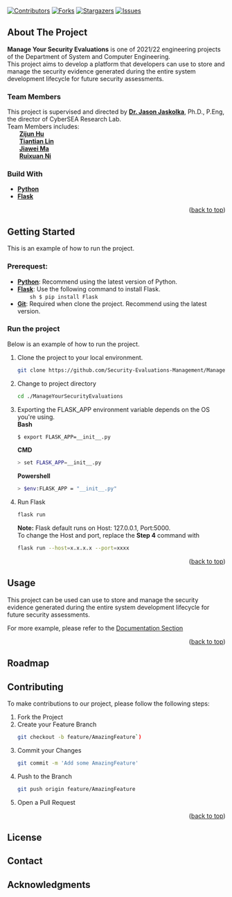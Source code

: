 <div id="top"></div>

<!--
*** This is the readme docurment for the project, Manage Your Security Evaluations.
-->


<!-- PROJECT SHIELDS -->
[![Contributors][contributors-shield]][contributors-url]
[![Forks][forks-shield]][forks-url]
[![Stargazers][stars-shield]][stars-url]
[![Issues][issues-shield]][issues-url]


<!-- ABOUT THE PROJECT -->
## About The Project
**Manage Your Security Evaluations** is one of 2021/22 engineering projects of the Department of System and Computer Engineering.<br />
This project aims to develop a platform that developers can use to store and manage the security evidence 
generated during the entire system development lifecycle for future security assessments.

### Team Members
This project is supervised and directed by [**Dr. Jason Jaskolka**](https://carleton.ca/jaskolka/), Ph.D., P.Eng, the director of CyberSEA Research Lab.<br />
Team Members includes:<br />
**&emsp;&emsp;<a href="https://www.linkedin.com/in/zijun-hu/">Zijun Hu</a><br />
&emsp;&emsp;<a href="https://www.linkedin.com/in/tiantian-lin-0595291a2/?originalSubdomain=ca">Tiantian Lin</a><br />
&emsp;&emsp;<a href="https://www.linkedin.com/in/jiawei-ma-19841715b/">Jiawei Ma</a><br />
&emsp;&emsp;<a href="https://www.linkedin.com/in/ruixuan-ni-a4bb5b19b/">Ruixuan Ni</a><br />**

### Build With
* [**Python**](https://www.python.org/)
* [**Flask**](https://flask.palletsprojects.com/en/2.0.x/)

<p align="right">(<a href="#top">back to top</a>)</p>


## Getting Started
This is an example of how to run the project.

### Prerequest:
* [**Python**](https://www.python.org/): Recommend using the latest version of Python.
* [**Flask**](https://flask.palletsprojects.com/en/2.0.x/): Use the following command to install Flask.<br />
		&emsp;&emsp;```sh $ pip install Flask ```<br />
* [**Git**](https://git-scm.com/): Required when clone the project. Recommend using the latest version.

### Run the project
Below is an example of how to run the project.

1. Clone the project to your local environment.
	```sh
	git clone https://github.com/Security-Evaluations-Management/ManageYourSecurityEvaluations.git
	```
2. Change to project directory
	```sh
	cd ./ManageYourSecurityEvaluations
	```
3. Exporting the FLASK_APP environment variable depends on the OS you're using.<br />
	**Bash**
	```sh 
	$ export FLASK_APP=__init__.py
	```

	**CMD**
	```sh 
	> set FLASK_APP=__init__.py
	```

	**Powershell**
	```sh 
	> $env:FLASK_APP = "__init__.py"
	```
4. Run Flask
	```sh
	flask run
	```
	**Note:** Flask default runs on Host: 127.0.0.1, Port:5000. <br />
	To change the Host and port, replace the **Step 4** command with
	```sh
	flask run --host=x.x.x.x --port=xxxx
	```

<p align="right">(<a href="#top">back to top</a>)</p>


## Usage
This project can be used can use to store and manage the security evidence 
generated during the entire system development lifecycle for future security assessments.

For more example, please refer to the [Documentation Section](https://github.com/Security-Evaluations-Management/myse-documentation)

<p align="right">(<a href="#top">back to top</a>)</p>


## Roadmap


## Contributing
To make contributions to our project, please follow the following steps:
1. Fork the Project
2. Create your Feature Branch 
	```sh
	git checkout -b feature/AmazingFeature`)
	```
3. Commit your Changes 
	```sh
	git commit -m 'Add some AmazingFeature'
	```
4. Push to the Branch 
	```sh
	git push origin feature/AmazingFeature
	```
5. Open a Pull Request

<p align="right">(<a href="#top">back to top</a>)</p>


## License



## Contact



## Acknowledgments



<!-- MARKDOWN LINKS & IMAGES -->
<!-- ref: https://www.markdownguide.org/basic-syntax/#reference-style-links -->
[contributors-shield]: https://img.shields.io/github/contributors/Security-Evaluations-Management/ManageYourSecurityEvaluations
[contributors-url]: https://github.com/Security-Evaluations-Management/ManageYourSecurityEvaluations/graphs/contributors
[forks-shield]: https://img.shields.io/github/forks/Security-Evaluations-Management/ManageYourSecurityEvaluations
[forks-url]: https://github.com/Security-Evaluations-Management/ManageYourSecurityEvaluations/network/members
[stars-shield]: https://img.shields.io/github/stars/Security-Evaluations-Management/ManageYourSecurityEvaluations
[stars-url]: https://github.com/Security-Evaluations-Management/ManageYourSecurityEvaluations/stargazers
[issues-shield]: https://img.shields.io/github/issues/Security-Evaluations-Management/ManageYourSecurityEvaluations
[issues-url]: https://github.com/Security-Evaluations-Management/ManageYourSecurityEvaluations/issues
